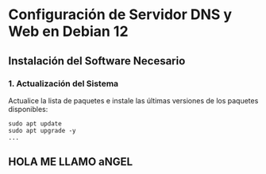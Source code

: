 # Configuración de Servidor DNS y Web en Debian 12

## Instalación del Software Necesario

### 1. Actualización del Sistema

Actualice la lista de paquetes e instale las últimas versiones de los paquetes disponibles:

~~~
sudo apt update
sudo apt upgrade -y
...
~~~

## HOLA ME LLAMO aNGEL
